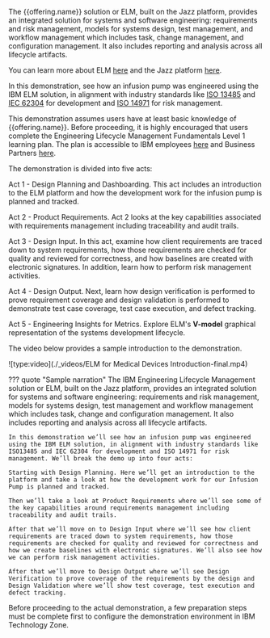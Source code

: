 The {{offering.name}} solution or ELM, built on the Jazz platform, provides an integrated solution for systems and software engineering: requirements and risk management, models for systems design, test management, and workflow management which includes task, change management, and configuration management. It also includes reporting and analysis across all lifecycle artifacts.

You can learn more about ELM <a href="https://www.ibm.com/products/engineering-lifecycle-management" target="_blank">here</a> and the Jazz platform <a href="https://jazz.net/" target="_blank">here</a>.

In this demonstration, see how an infusion pump was engineered using the IBM ELM solution, in alignment with industry standards like <a href="https://www.iso.org/standard/59752.html" target="_blank">ISO 13485</a> and <a href="https://www.iso.org/standard/38421.html" target="_blank">IEC 62304</a> for development and <a href="https://www.iso.org/standard/72704.html" target="_blank">ISO 14971</a> for risk management.

This demonstration assumes users have at least basic knowledge of {{offering.name}}. Before proceeding, it is highly encouraged that users complete the Engineering Lifecycle Management Fundamentals Level 1 learning plan. The plan is accessible to IBM employees <a href="https://yourlearning.ibm.com/activity/PLAN-105F0A636B9F" target="_blank">here</a> and Business Partners <a href="https://learn.ibm.com/course/view.php?id=11806" target="_blank">here</a>.

The demonstration is divided into five acts:

Act 1 - Design Planning and Dashboarding. This act includes an introduction to the ELM platform and how the development work for the infusion pump is planned and tracked.

Act 2 - Product Requirements. Act 2 looks at the key capabilities associated with requirements management including traceability and audit trails.

Act 3 - Design Input. In this act, examine how client requirements are traced down to system requirements, how those requirements are checked for quality and reviewed for correctness, and how baselines are created with electronic signatures. In addition, learn how to perform risk management activities.

Act 4 - Design Output. Next, learn how design verification is performed to prove requirement coverage and design validation is performed to demonstrate test case coverage, test case execution, and defect tracking.

Act 5 - Engineering Insights for Metrics. Explore ELM's **V-model** graphical representation of the systems development lifecycle.

The video below provides a sample introduction to the demonstration.

![type:video](./_videos/ELM for Medical Devices Introduction-final.mp4)

??? quote "Sample narration"
    The IBM Engineering Lifecycle Management solution or ELM, built on the Jazz platform, provides an integrated solution for systems and software engineering: requirements and risk management, models for systems design, test management and workflow management which includes task, change and configuration management. It also includes reporting and analysis across all lifecycle artifacts.

    In this demonstration we’ll see how an infusion pump was engineered using the IBM ELM solution, in alignment with industry standards like ISO13485 and IEC 62304 for development and ISO 14971 for risk management. We’ll break the demo up into four acts:

    Starting with Design Planning. Here we’ll get an introduction to the platform and take a look at how the development work for our Infusion Pump is planned and tracked.

    Then we’ll take a look at Product Requirements where we’ll see some of the key capabilities around requirements management including traceability and audit trails.

    After that we’ll move on to Design Input where we’ll see how client requirements are traced down to system requirements, how those requirements are checked for quality and reviewed for correctness and how we create baselines with electronic signatures. We’ll also see how we can perform risk management activities.

    After that we’ll move to Design Output where we’ll see Design Verification to prove coverage of the requirements by the design and Design Validation where we’ll show test coverage, test execution and defect tracking.

Before proceeding to the actual demonstration, a few preparation steps must be complete first to configure the demonstration environment in IBM Technology Zone.
